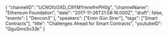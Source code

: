 {
    "channelID": "UCNOfzGXD_C9YMYmnefmPH0g",
    "channelName": "Ethereum Foundation",
    "date": "2017-11-26T21:58:16.000Z",
    "draft": false,
    "events": [
        "Devcon3"
    ],
    "speakers": ["Emin Gün Sirer"],
    "tags": ["Smart Contracts"],
    "title": "Challenges Ahead for Smart Contracts",
    "youtubeID": "QguQmsSv33k"
}
